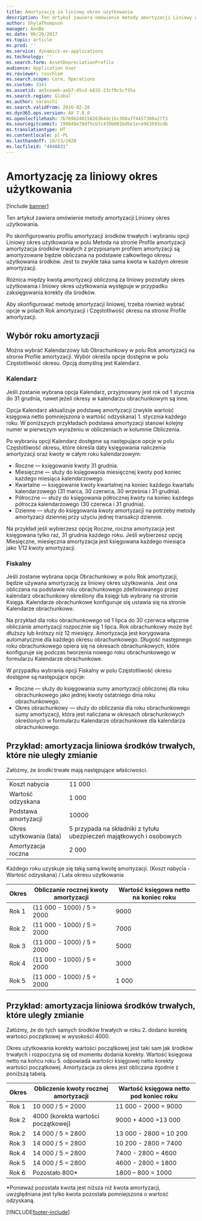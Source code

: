 ```yaml
---
title: Amortyzację za liniowy okres użytkowania
description: Ten artykuł zawiera omówienie metody amortyzacji Liniowy okres użytkowania.
author: ShylaThompson
manager: AnnBe
ms.date: 06/20/2017
ms.topic: article
ms.prod: ''
ms.service: dynamics-ax-applications
ms.technology: ''
ms.search.form: AssetDepreciationProfile
audience: Application User
ms.reviewer: roschlom
ms.search.scope: Core, Operations
ms.custom: 3341
ms.assetid: ae5ceaeb-aeb7-45cd-b835-23cf9c5cf95a
ms.search.region: Global
ms.author: saraschi
ms.search.validFrom: 2016-02-28
ms.dyn365.ops.version: AX 7.0.0
ms.openlocfilehash: 7b7b9b240156263b4dc1bc308a7f4457380a27f3
ms.sourcegitcommit: 199848e78df5cb7c439b001bdbe1ece963593cdb
ms.translationtype: HT
ms.contentlocale: pl-PL
ms.lasthandoff: 10/13/2020
ms.locfileid: "4446831"
---
```

# <a name="straight-line-service-life-depreciation"></a>Amortyzację za liniowy okres użytkowania

[!include [banner](../includes/banner.md)]

Ten artykuł zawiera omówienie metody amortyzacji Liniowy okres użytkowania.

Po skonfigurowaniu profilu amortyzacji środków trwałych i wybraniu opcji Liniowy okres użytkowania w polu Metoda na stronie Profile amortyzacji amortyzacja środków trwałych z przypisanym profilem amortyzacji są amortyzowane będzie obliczana na podstawie całkowitego okresu użytkowania środków. Jest to zwykle taka sama kwota w każdym okresie amortyzacji. 

Różnica między kwotą amortyzacji obliczoną za liniowy pozostały okres użytkowania i liniowy okres użytkowania występuje w przypadku zaksięgowania korekty dla środków. 

Aby skonfigurować metodę amortyzacji liniowej, trzeba również wybrać opcje w polach Rok amortyzacji i Częstotliwość okresu na stronie Profile amortyzacji.

## <a name="select-a-depreciation-year"></a>Wybór roku amortyzacji
Można wybrać Kalendarzowy lub Obrachunkowy w polu Rok amortyzacji na stronie Profile amortyzacji. Wybór określa opcje dostępne w polu Częstotliwość okresu. Opcją domyślną jest Kalendarz.

### <a name="calendar"></a>Kalendarz

Jeśli zostanie wybrana opcja Kalendarz, przyjmowany jest rok od 1 stycznia do 31 grudnia, nawet jeżeli okresy w kalendarzu obrachunkowym są inne. 

Opcja Kalendarz aktualizuje podstawę amortyzacji (zwykle wartość księgowa netto pomniejszona o wartość odzyskana) 1. stycznia każdego roku. W poniższych przykładach podstawa amortyzacji stanowi kolejny numer w pierwszym wyrażeniu w obliczeniach w kolumnie Obliczenia. 

Po wybraniu opcji Kalendarz dostępne są następujące opcje w polu Częstotliwość okresu, które określa daty księgowania naliczenia amortyzacji oraz kwoty w całym roku kalendarzowym:
-   Roczne — księgowanie kwoty 31 grudnia.
-   Miesięczne — służy do księgowania miesięcznej kwoty pod koniec każdego miesiąca kalendarzowego.
-   Kwartalne — księgowanie kwoty kwartalnej na koniec każdego kwartału kalendarzowego (31 marca, 30 czerwca, 30 września i 31 grudnia).
-   Półroczne — służy do księgowania półrocznej kwoty na koniec każdego półrocza kalendarzowego (30 czerwca i 31 grudnia).
-   Dzienne — służy do księgowania kwoty amortyzacji na potrzeby metody amortyzacji dziennej przy użyciu jednej transakcji dziennie.

Na przykład jeśli wybierzesz opcję Roczne, roczna amortyzacja jest księgowana tylko raz, 31 grudnia każdego roku. Jeśli wybierzesz opcję Miesięczne, miesięczna amortyzacja jest księgowana każdego miesiąca jako 1/12 kwoty amortyzacji.

### <a name="fiscal"></a>Fiskalny

Jeśli zostanie wybrana opcja Obrachunkowy w polu Rok amortyzacji, będzie używana amortyzację za liniowy okres użytkowania. Jest ona obliczana na podstawie roku obrachunkowego zdefiniowanego przez kalendarz obrachunkowy określony dla księgi lub wybrany na stronie Księga. Kalendarze obrachunkowe konfiguruje się ustawia się na stronie Kalendarze obrachunkowe.

Na przykład dla roku obrachunkowego od 1 lipca do 30 czerwca włącznie obliczanie amortyzacji rozpocznie się 1 lipca. Rok obrachunkowy może być dłuższy lub krótszy niż 12 miesięcy. Amortyzacja jest korygowana automatycznie dla każdego okresu obrachunkowego. Długość następnego roku obrachunkowego opiera się na okresach obrachunkowych, które konfiguruje się podczas tworzenia nowego roku obrachunkowego w formularzu Kalendarze obrachunkowe. 

W przypadku wybrania opcji Fiskalny w polu Częstotliwość okresu dostępne są następujące opcje:
-   Roczne — służy do księgowania sumy amortyzacji obliczonej dla roku obrachunkowego jako jednej kwoty ostatniego dnia roku obrachunkowego.
-   Okres obrachunkowy — służy do obliczania dla roku obrachunkowego sumy amortyzacji, która jest naliczana w okresach obrachunkowych określonych w formularzu Kalendarze obrachunkowe dla kalendarza obrachunkowego.

## <a name="example-straight-line-depreciation-of-an-unchanged-fixed-asset"></a>Przykład: amortyzacja liniowa środków trwałych, które nie uległy zmianie
Załóżmy, że środki trwałe mają następujące właściwości.

|                     |        |
|---------------------|--------|
| Koszt nabycia    | 11 000 |
| Wartość odzyskana       | 1 000  |
| Podstawa amortyzacji   | 10000 |
| Okres użytkowania (lata)  | 5 przypada na składniki z tytułu ubezpieczeń majątkowych i osobowych      |
| Amortyzacja roczna | 2 000  |

Każdego roku uzyskuje się taką samą kwotę amortyzacji. (Koszt nabycia - Wartość odzyskana) / Lata okresu użytkowania

| Okres | Obliczanie rocznej kwoty amortyzacji | Wartość księgowa netto na koniec roku |
|--------|-------------------------------------------|---------------------------------------|
| Rok 1 | (11 000 - 1000) / 5 = 2000              | 9000                                 |
| Rok 2 | (11 000 - 1000) / 5 = 2000              | 7000                                 |
| Rok 3 | (11 000 - 1000) / 5 = 2000              | 5000                                 |
| Rok 4 | (11 000 - 1000) / 5 = 2000              | 3000                                 |
| Rok 5 | (11 000 - 1000) / 5 = 2000              | 1 000                                 |

## <a name="example-straight-line-depreciation-of-a-modified-fixed-asset"></a> Przykład: amortyzacja liniowa środków trwałych, które uległy zmianie

Załóżmy, że do tych samych środków trwałych w roku 2. dodano korektę wartości początkowej w wysokości 4000. 

Okres użytkowania korekty wartości początkowej jest taki sam jak środków trwałych i rozpoczyna się od momentu dodania korekty. Wartość księgowa netto na końcu roku 5. odpowiada wartości księgowej netto korekty wartości początkowej. Amortyzacja za okres jest obliczana zgodnie z poniższą tabelą.

| Okres | Obliczenie kwoty rocznej amortyzacji | Wartość księgowa netto pod koniec roku |
|--------|-------------------------------------------|---------------------------------------|
| Rok 1 | 10 000 / 5 = 2000                        | 11 000 - 2000 = 9000                |
| Rok 2 | 4000 (korekta wartości początkowej)            | 9000 + 4000 =13 000                 |
| Rok 2 | 14 000 / 5 = 2800                        | 13 000 - 2800 = 10 200               |
| Rok 3 | 14 000 / 5 = 2800                        | 10 200 - 2800 = 7400                |
| Rok 4 | 14 000 / 5 = 2800                        | 7400 - 2800 = 4600                 |
| Rok 5 | 14 000 / 5 = 2800                        | 4600 - 2800 = 1800                 |
| Rok 6 | Pozostało 800\*                           | 1800 – 800 = 1000                   |

\*Ponieważ pozostała kwota jest niższa niż kwota amortyzacji, uwzględniana jest tylko kwota pozostała pomniejszona o wartość odzyskaną.







[!INCLUDE[footer-include](../../includes/footer-banner.md)]
